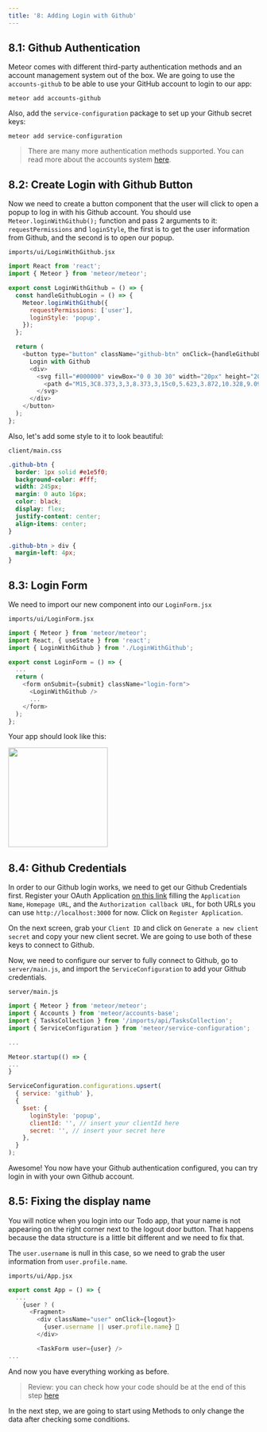 ```yaml
---
title: '8: Adding Login with Github'
---
```


## 8.1: Github Authentication

Meteor comes with different third-party authentication methods and an account management system out of the box. We are going to use the `accounts-github` to be able to use your GitHub account to login to our app:

```
meteor add accounts-github
```

Also, add the `service-configuration` package to set up your Github secret keys:

```
meteor add service-configuration
```


> There are many more authentication methods supported. You can read more about the accounts system [here](https://docs.meteor.com/api/accounts.html).

## 8.2: Create Login with Github Button

Now we need to create a button component that the user will click to open a popup to log in with his Github account.
You should use `Meteor.loginWithGithub();` function and pass 2 arguments to it: `requestPermissions` and `loginStyle`, the first is to get the user information from Github, and the second is to open our popup.

`imports/ui/LoginWithGithub.jsx`

```js
import React from 'react';
import { Meteor } from 'meteor/meteor';

export const LoginWithGithub = () => {
  const handleGithubLogin = () => {
    Meteor.loginWithGithub({
      requestPermissions: ['user'],
      loginStyle: 'popup',
    });
  };

  return (
    <button type="button" className="github-btn" onClick={handleGithubLogin}>
      Login with Github
      <div>
        <svg fill="#000000" viewBox="0 0 30 30" width="20px" height="20px">
          <path d="M15,3C8.373,3,3,8.373,3,15c0,5.623,3.872,10.328,9.092,11.63C12.036,26.468,12,26.28,12,26.047v-2.051 c-0.487,0-1.303,0-1.508,0c-0.821,0-1.551-0.353-1.905-1.009c-0.393-0.729-0.461-1.844-1.435-2.526 c-0.289-0.227-0.069-0.486,0.264-0.451c0.615,0.174,1.125,0.596,1.605,1.222c0.478,0.627,0.703,0.769,1.596,0.769 c0.433,0,1.081-0.025,1.691-0.121c0.328-0.833,0.895-1.6,1.588-1.962c-3.996-0.411-5.903-2.399-5.903-5.098 c0-1.162,0.495-2.286,1.336-3.233C9.053,10.647,8.706,8.73,9.435,8c1.798,0,2.885,1.166,3.146,1.481C13.477,9.174,14.461,9,15.495,9 c1.036,0,2.024,0.174,2.922,0.483C18.675,9.17,19.763,8,21.565,8c0.732,0.731,0.381,2.656,0.102,3.594 c0.836,0.945,1.328,2.066,1.328,3.226c0,2.697-1.904,4.684-5.894,5.097C18.199,20.49,19,22.1,19,23.313v2.734 c0,0.104-0.023,0.179-0.035,0.268C23.641,24.676,27,20.236,27,15C27,8.373,21.627,3,15,3z" />
        </svg>
      </div>
    </button>
  );
};
```
Also, let's add some style to it to look beautiful: 

`client/main.css`

```css
.github-btn {
  border: 1px solid #e1e5f0;
  background-color: #fff;
  width: 245px;
  margin: 0 auto 16px;
  color: black;
  display: flex;
  justify-content: center;
  align-items: center;
}

.github-btn > div {
  margin-left: 4px;
}
```

## 8.3: Login Form

We need to import our new component into our `LoginForm.jsx`

`imports/ui/LoginForm.jsx`
```js
import { Meteor } from 'meteor/meteor';
import React, { useState } from 'react';
import { LoginWithGithub } from './LoginWithGithub';

export const LoginForm = () => {
  ...
  return (
    <form onSubmit={submit} className="login-form">
      <LoginWithGithub />
      ...
    </form>
  );
};
```

Your app should look like this: 
<div>
  <img width="200px" src="/simple-todos/assets/step08-github-login.png"/>
</div>

## 8.4: Github Credentials

In order to our Github login works, we need to get our Github Credentials first.
Register your OAuth Application [on this link](https://github.com/settings/applications/new) filling the `Application Name`, `Homepage URL`, and the `Authorization callback URL`, for both URLs you can use `http://localhost:3000` for now.
Click on `Register Application`.

On the next screen, grab your `Client ID` and click on `Generate a new client secret` and copy your new client secret.
We are going to use both of these keys to connect to Github.

Now, we need to configure our server to fully connect to Github, go to `server/main.js`, and import the `ServiceConfiguration` to add your Github credentials.

`server/main.js`
```js
import { Meteor } from 'meteor/meteor';
import { Accounts } from 'meteor/accounts-base';
import { TasksCollection } from '/imports/api/TasksCollection';
import { ServiceConfiguration } from 'meteor/service-configuration';

...

Meteor.startup(() => {
...
} 

ServiceConfiguration.configurations.upsert(
  { service: 'github' },
  {
    $set: {
      loginStyle: 'popup',
      clientId: '', // insert your clientId here
      secret: '', // insert your secret here
    },
  }
);
```

Awesome! You now have your Github authentication configured, you can try login in with your own Github account.

## 8.5: Fixing the display name

You will notice when you login into our Todo app, that your name is not appearing on the right corner next to the logout door button.
That happens because the data structure is a little bit different and we need to fix that.

The `user.username` is null in this case, so we need to grab the user information from `user.profile.name`.

`imports/ui/App.jsx`
```js
export const App = () => {
  ...
    {user ? (
      <Fragment>
        <div className="user" onClick={logout}>
          {user.username || user.profile.name} 🚪
        </div>

        <TaskForm user={user} />
...
```

And now you have everything working as before.

> Review: you can check how your code should be at the end of this step [here](https://github.com/meteor/react-tutorial/tree/master/src/simple-todos/step08) 

In the next step, we are going to start using Methods to only change the data after checking some conditions.